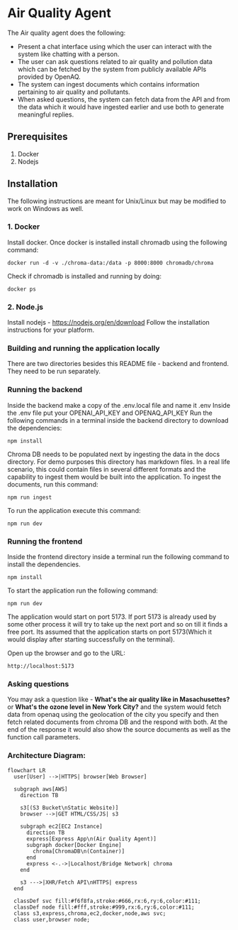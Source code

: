 # Air Quality Agent

The Air quality agent does the following:

* Present a chat interface using which the user can interact with the system like chatting with a person.
* The user can ask questions related to air quality and pollution data which can be fetched by the system from publicly available APIs provided by OpenAQ.
* The system can ingest documents which contains information pertaining to air quality and pollutants.
* When asked questions, the system can fetch data from the API and from the data which it would have ingested earlier and use both to generate meaningful replies.

## Prerequisites

1. Docker
2. Nodejs

## Installation

The following instructions are meant for Unix/Linux but may be modified to work on Windows as well.

### 1. Docker

Install docker. Once docker is installed install chromadb using the following command:

```
docker run -d -v ./chroma-data:/data -p 8000:8000 chromadb/chroma
```

Check if chromadb is installed and running by doing:

```
docker ps
```

### 2. Node.js

Install nodejs - https://nodejs.org/en/download
Follow the installation instructions for your platform.

### Building and running the application locally

There are two directories besides this README file - backend and frontend. They need to be run separately.

### Running the backend

Inside the backend make a copy of the .env.local file and name it .env
Inside the .env file put your OPENAI_API_KEY and OPENAQ_API_KEY
Run the following commands in a terminal inside the backend directory to download the dependencies:

```
npm install
```

Chroma DB needs to be populated next by ingesting the data in the docs directory. For demo purposes this directory has markdown files. In a real life scenario, this could contain files in several different formats and the capability to ingest them would be built into the application. To ingest the documents, run this command:

```
npm run ingest
```

To run the application execute this command:

```
npm run dev
```

### Running the frontend

Inside the frontend directory inside a terminal run the following command to install the dependencies.

```
npm install
```

To start the application run the following command:

```
npm run dev
```

The application would start on port 5173. If port 5173 is already used by some other process it will try to take up the next port and so on till it finds a free port. Its assumed that the application starts on port 5173(Which it would display after starting successfully on the terminal).

Open up the browser and go to the URL:

```
http://localhost:5173
```

### Asking questions

You may ask a question like - **What's the air quality like in Masachusettes?** or **What's the ozone level in New York City?** and the system would fetch data from openaq using the geolocation of the city you specify and then fetch related documents from chroma DB and the respond with both. At the end of the response it would also show the source documents as well as the function call parameters.

### Architecture Diagram:

```mermaid
flowchart LR
  user[User] -->|HTTPS| browser[Web Browser]

  subgraph aws[AWS]
    direction TB

    s3[(S3 Bucket\nStatic Website)]
    browser -->|GET HTML/CSS/JS| s3

    subgraph ec2[EC2 Instance]
      direction TB
      express[Express App\n(Air Quality Agent)]
      subgraph docker[Docker Engine]
        chroma[ChromaDB\n(Container)]
      end
      express <-.->|Localhost/Bridge Network| chroma
    end

    s3 --->|XHR/Fetch API\nHTTPS| express
  end

  classDef svc fill:#f6f8fa,stroke:#666,rx:6,ry:6,color:#111;
  classDef node fill:#fff,stroke:#999,rx:6,ry:6,color:#111;
  class s3,express,chroma,ec2,docker,node,aws svc;
  class user,browser node;
```
